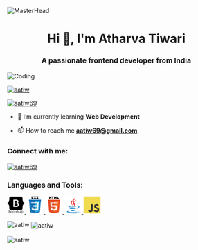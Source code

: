 ![MasterHead](https://previews.123rf.com/images/karpenkoilia/karpenkoilia1806/karpenkoilia180600011/102988806-vector-line-web-concept-for-programming-linear-web-banner-for-coding.jpg)
<h1 align="center">Hi 👋, I'm Atharva Tiwari</h1>
<h3 align="center">A passionate frontend developer from India</h3>

<img align="center" alt="Coding" width="400" src="https://cdn.dribbble.com/users/1162077/screenshots/3848914/programmer.gif" alt="aatiw" />

<p align="left"> <a href="https://github.com/ryo-ma/github-profile-trophy"><img src="https://github-profile-trophy.vercel.app/?username=aatiw" alt="aatiw" /></a> </p>

<p align="left"> <a href="https://twitter.com/aatiw69" target="blank"><img src="https://img.shields.io/twitter/follow/aatiw69?logo=twitter&style=for-the-badge" alt="aatiw69" /></a> </p>

- 🌱 I’m currently learning **Web Development**

- 📫 How to reach me **aatiw69@gmail.com**

<h3 align="left">Connect with me:</h3>
<p align="left">
<a href="https://twitter.com/aatiw69" target="blank"><img align="center" src="https://raw.githubusercontent.com/rahuldkjain/github-profile-readme-generator/master/src/images/icons/Social/twitter.svg" alt="aatiw69" height="30" width="40" /></a>
</p>

<h3 align="left">Languages and Tools:</h3>
<p align="left"> <a href="https://getbootstrap.com" target="_blank" rel="noreferrer"> <img src="https://raw.githubusercontent.com/devicons/devicon/master/icons/bootstrap/bootstrap-plain-wordmark.svg" alt="bootstrap" width="40" height="40"/> </a> <a href="https://www.w3schools.com/css/" target="_blank" rel="noreferrer"> <img src="https://raw.githubusercontent.com/devicons/devicon/master/icons/css3/css3-original-wordmark.svg" alt="css3" width="40" height="40"/> </a> <a href="https://www.w3.org/html/" target="_blank" rel="noreferrer"> <img src="https://raw.githubusercontent.com/devicons/devicon/master/icons/html5/html5-original-wordmark.svg" alt="html5" width="40" height="40"/> </a> <a href="https://www.java.com" target="_blank" rel="noreferrer"> <img src="https://raw.githubusercontent.com/devicons/devicon/master/icons/java/java-original.svg" alt="java" width="40" height="40"/> </a> <a href="https://developer.mozilla.org/en-US/docs/Web/JavaScript" target="_blank" rel="noreferrer"> <img src="https://raw.githubusercontent.com/devicons/devicon/master/icons/javascript/javascript-original.svg" alt="javascript" width="40" height="40"/> </a> </p>

<p><img align="left" src="https://github-readme-stats.vercel.app/api/top-langs?username=aatiw&show_icons=true&locale=en&layout=compact" alt="aatiw" /></p>

<p>&nbsp;<img align="center" src="https://github-readme-stats.vercel.app/api?username=aatiw&show_icons=true&locale=en" alt="aatiw" /></p>

<p><img align="center" src="https://github-readme-streak-stats.herokuapp.com/?user=aatiw&" alt="aatiw" /></p>

